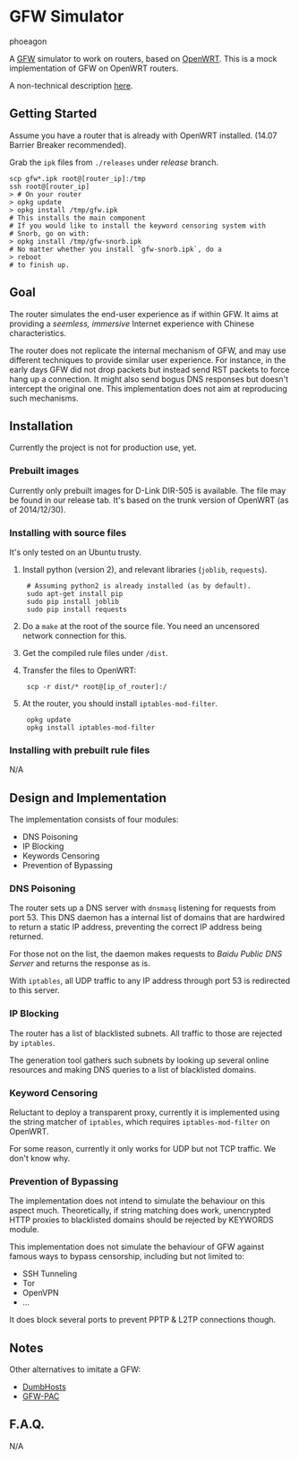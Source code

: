 GFW Simulator
=======================
phoeagon

A [GFW](http://en.wikipedia.org/wiki/Golden_Shield_Project)
simulator to work on routers, based on [OpenWRT](http://openwrt.org).
This is a mock implementation of GFW on OpenWRT routers.

A non-technical description [here](http://fqrouter.info).

## Getting Started

Assume you have a router that is already with OpenWRT installed. (14.07
Barrier Breaker recommended).

Grab the `ipk` files from `./releases` under *release* branch.

	scp gfw*.ipk root@[router_ip]:/tmp
	ssh root@[router_ip]
	> # On your router
	> opkg update
	> opkg install /tmp/gfw.ipk
	# This installs the main component
	# If you would like to install the keyword censoring system with
	# Snorb, go on with:
	> opkg install /tmp/gfw-snorb.ipk
	# No matter whether you install `gfw-snorb.ipk`, do a
	> reboot
	# to finish up.


## Goal

The router simulates the end-user experience as if within GFW. It aims at
providing a *seemless, immersive* Internet experience with Chinese
characteristics.

The router does not replicate the internal mechanism of GFW, and may use
different techniques to provide similar user experience. For instance,
in the early days GFW did not drop packets but instead send RST packets to
force hang up a connection. It might also send bogus DNS responses but doesn't
intercept the original one. This implementation does not aim at reproducing
such mechanisms.

## Installation

Currently the project is not for production use, yet.

### Prebuilt images

Currently only prebuilt images for D-Link DIR-505 is available. The file
may be found in our release tab. It's based on the trunk version of 
OpenWRT (as of 2014/12/30).

### Installing with source files

It's only tested on an Ubuntu trusty.

1. Install python (version 2), and relevant libraries (`joblib`, `requests`).

		# Assuming python2 is already installed (as by default).
		sudo apt-get install pip
		sudo pip install joblib
		sudo pip install requests

2. Do a `make` at the root of the source file. You need an uncensored network
connection for this.

3. Get the compiled rule files under `/dist`.

4. Transfer the files to OpenWRT:

		scp -r dist/* root@[ip_of_router]:/

5. At the router, you should install `iptables-mod-filter`.

		opkg update
		opkg install iptables-mod-filter


### Installing with prebuilt rule files

N/A

## Design and Implementation

The implementation consists of four modules:

+ DNS Poisoning
+ IP Blocking
+ Keywords Censoring
+ Prevention of Bypassing

### DNS Poisoning

The router sets up a DNS server with `dnsmasq` listening for requests from port
53. This DNS daemon has a internal list of domains that are hardwired to return
a static IP address, preventing the correct IP address being returned.

For those not on the list, the daemon makes requests to *Baidu Public DNS Server* and returns the response as is.

With `iptables`, all UDP traffic to any IP address through port 53 is redirected to this server.

### IP Blocking

The router has a list of blacklisted subnets. All traffic to those are rejected
by `iptables`.

The generation tool gathers such subnets by looking up several online resources and making DNS queries to a list of blacklisted domains.

### Keyword Censoring

Reluctant to deploy a transparent proxy, currently it is implemented using
the string matcher of `iptables`, which requires `iptables-mod-filter` on
OpenWRT.

For some reason, currently it only works for UDP but not TCP traffic. We
don't know why.

### Prevention of Bypassing

The implementation does not intend to simulate the behaviour on this aspect
much. Theoretically, if string matching does work, unencrypted HTTP proxies to
blacklisted domains should be rejected by KEYWORDS module.

This implementation does not simulate the behaviour of GFW against famous
ways to bypass censorship, including but not limited to:

+ SSH Tunneling
+ Tor
+ OpenVPN
+ ...

It does block several ports to prevent PPTP & L2TP connections though.

## Notes

Other alternatives to imitate a GFW:

+ [DumbHosts](https://github.com/phoeagon/dumbhosts)
+ [GFW-PAC](https://github.com/phoeagon/gfw-pac)

## F.A.Q.

N/A

